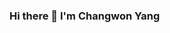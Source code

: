 ### Hi there 👋 I'm Changwon Yang

<!--
**Shinest-changwon/Shinest-changwon** is a ✨ _special_ ✨ repository because its `README.md` (this file) appears on your GitHub profile.

Here are some ideas to get you started:

🌱 I’m currently learning ...  
- Python  
- Algorithm  
- Machine Learning, Deep Learning  
- HTML  
- flask  
- Computer Vision  
- SLAM  
- Autonomous driving  

📖 I've studied at ...  
- 모두의 연구소 AIFFEL: 2020.12.28 ~ NOW  
- 광주 인공지능 사관학교 1기: 2020.05.21 ~ 2020.11.27  

🎉I've achived ...  
- 대상, 제7회 대한민국 SW융합 해커톤 지정과제-1, 주최: 과학기술정보통신부, 정보통신산업진흥원, 2020.12  

📫 How to reach me: ...  
- Blog: https://shate-programming.tistory.com/  
- E-mail: changwon1025@gmail.com  

